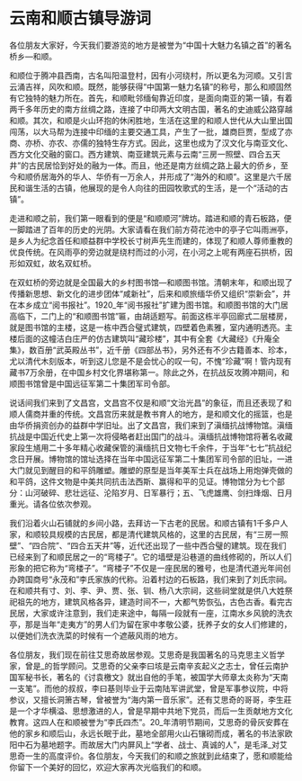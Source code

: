 # 云南和顺古镇导游词  
各位朋友大家好，今天我们要游览的地方是被誉为“中国十大魅力名镇之首”的著名桥乡—和顺。  

和顺位于腾冲县西南，古名叫阳温登村，因有小河绕村，所以更名为河顺。又引言云涌吉祥，风吹和顺。既然，能够获得“中国第一魅力名镇”的称号，那么和顺固然有它独特的魅力所在。首先，和顺毗邻缅甸靠近印度，是面向南亚的第一镇，有着两千多年历史的南方丝绸之路，连接了中印两大文明古国，著名的史迪威公路穿越和顺。其次，和顺是火山环抱的休闲胜地，生活在这里的和顺人世代从大山里出国闯荡，以大马帮为连接中印缅的主要交通工具，产生了一批，雄商巨贾，型成了亦商、亦桥、亦农、亦儒的独特生存方式。因此，这里也成为了汉文化与南亚文化、西方文化交融的窗口。西方建筑、南亚建筑元素与云南“三房一照壁、四合五天井”的古民居恰到好处的融为一体。而且，他还是南方丝绸之路上最大的侨乡，至今和顺侨居海外的华人、华侨有一万余人，并形成了“海外的和顺”。这里是六千居民和谐生活的古镇，他展现的是令人向往的田园牧歌式的生活，是一个“活动的古镇”。  

走进和顺之前，我们第一眼看到的便是“和顺顺河”牌坊。踏进和顺的青石板路，便一脚踏进了百年的历史的光阴。大家请看在我们前方荷花池中的亭子它叫雨洲亭，是乡人为纪念首任和顺益群中学校长寸树声先生而建的，体现了和顺人尊师重教的优良传统。在风雨亭的旁边就是绕村而过的小河，在小河之上呢有两座石拱桥，因形如双虹，故名双虹桥。  

在双虹桥的旁边就是全国最大的乡村图书馆—和顺图书馆。清朝末年，和顺出现了传播新思想、新文化的进步团体“咸新社”，后来和顺旅缅华侨又组织“崇新会”，并在本乡成立“阅书报社”。1920_年“阅书报社”扩建为图书馆。和顺图书馆的大门居高临下，二门上的“和顺图书馆”匾，由胡适题写。前面这栋半亭回廊式二层楼房，就是图书馆的主楼，这是一栋中西合璧式建筑，四壁着色素雅，室内通明透亮。主楼后面的这幢洁白庄严的仿古建筑叫“藏珍楼”，其中有全套《大藏经》《升庵全集》，数百册“武英殿丛书”，近千册《四部丛书》，另外还有不少古籍善本、珍本，尤以清代木刻版本，听到这儿您是不是会忧心的叹一句，不愧“珍藏”啊！管内现有藏书7万余册，在中国乡村文化界堪称第一。除此之外，在抗战反攻腾冲期间，和顺图书馆曾是中国远征军第二十集团军司令部。  

说话间我们来到了文昌宫，文昌宫不仅是和顺“文治光昌”的象征，而且还表现了和顺人儒商并重的传统。文昌宫历来就是教书育人的地方，是和顺文化的摇篮，也是由华侨捐资创办的益群中学旧址。出了文昌宫，我们来到了滇缅抗战博物馆。滇缅抗战是中国近代史上第一次将侵略者赶出国门的战斗。滇缅抗战博物馆将著名收藏家段生馗用二十多年精心收藏保管的滇缅抗日文物七千余件，于当年“七七”抗战纪念日开展。博物馆的馆址选择在当年中国远征军第二十集团军司令部的旧址，一进大门就见到醒目的和平鸽雕塑。雕塑的原型是当年美军士兵在战场上用炮弹壳做的和平鸽，这件文物是中美共同抗击法西斯、赢得和平的见证。博物馆分为七个部分：山河破碎、悲壮远征、沦陷岁月、日军暴行；五、飞虎雄鹰、剑扫烽烟、日月重光。请各位依次参观。  

我们沿着火山石铺就的乡间小路，去拜访一下古老的民居。和顺古镇有1千多户人家，和顺较具规模的古民居，都是清代建筑风格的，这里的古民居，有“三房一照壁”、“四合院”、“四合五天井”等，近代还出现了一些中西合璧的建筑。现在我们已经来到了和顺民居之一的“弯楼子”。它的墙壁是沿巷道的曲线修砌的，所以人们形象的把它称为“弯楼子”。“弯楼子”不仅是一座民居的雅号，也是清代道光年间创办跨国商号“永茂和”李氏家族的代称。沿着村边的石板路，我们来到了刘氏宗祠。在和顺共有寸、刘、李、尹、贾、张、钏、杨八大宗祠，这些祠堂就是供八大姓祭祀祖先的地方，建筑风格各异，建造时间不一，大都气势恢弘，古色古香。看完古民居，大家或许注意到，我们走来途中，每隔一段就有一座，江南水乡风貌的洗衣亭，那是当年“走夷方”的男人们为留在家中孝敬公婆，抚养子女的女人们修建的，以便她们洗衣洗菜的时候有一个遮蔽风雨的地方。  

各位朋友，我们现在前往艾思奇故居参观。艾思奇是我国著名的马克思主义哲学家，曾是_的哲学顾问。艾思奇的父亲李曰垓是云南辛亥起义之志士，曾任云南护国军秘书长，著名的《讨袁檄文》就出自他的手笔，被国学大师章太炎称为“天南一支笔”。而他的叔叔，李曰基则毕业于云南陆军讲武堂，曾是军事参议院，中将参议，又擅长洞箫古琴，曾被誉为“海内第一音乐家”。还有艾思奇的哥哥，李生莊是一个才华横溢、思想激进的人，曾是早期中共地下党员，而后一生贡献地方文化教育。这四人在和顺被誉为“李氏四杰”。20_年清明节期间，艾思奇的骨灰安葬在他的家乡和顺后山，永远长眠于此，墓地全部用火山石镶砌而成，著名的书法家欧阳中石为墓地题字。而故居大门内屏风上“学者、战士、真诚的人”，是毛泽_对艾思奇一生的高度评价。各位朋友，今天我们的和顺之旅就到此结束了，愿和顺能给你留下一个美好的回忆，欢迎大家再次光临我们的和顺。  
